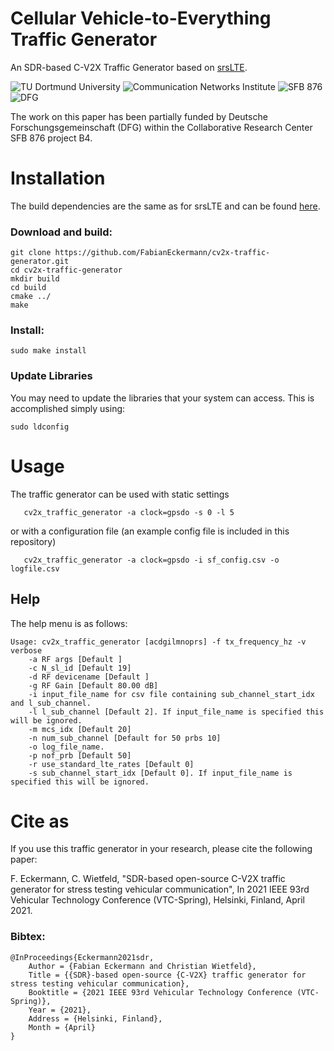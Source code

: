 # Cellular Vehicle-to-Everything Traffic Generator

An SDR-based C-V2X Traffic Generator based on [srsLTE](https://github.com/srsLTE/srsLTE).

![TU Dortmund University](img/tu-dortmund_small.png "TU Dortmund University")
![Communication Networks Institute](img/CNI_small.png "Communication Networks Institute")
![SFB 876](img/SFB876_small.png "Collaborative Research Center SFB 876")
![DFG](img/DFG_small.png "DFG")


The work on this paper has been partially funded by Deutsche Forschungsgemeinschaft (DFG) within the Collaborative Research Center SFB 876 project B4.

# Installation

The build dependencies are the same as for srsLTE and can be found [here](https://github.com/srsLTE/srsLTE#build-instructions).

### Download and build:
```
git clone https://github.com/FabianEckermann/cv2x-traffic-generator.git
cd cv2x-traffic-generator
mkdir build
cd build
cmake ../
make
```

### Install:
```
sudo make install
```

### Update Libraries
You may need to update the libraries that your system can access. This is accomplished simply using:
```
sudo ldconfig
```


# Usage

The traffic generator can be used with static settings
```
   cv2x_traffic_generator -a clock=gpsdo -s 0 -l 5
```
or with a configuration file (an example config file is included in this repository)
```
   cv2x_traffic_generator -a clock=gpsdo -i sf_config.csv -o logfile.csv
```

## Help
The help menu is as follows:
```
Usage: cv2x_traffic_generator [acdgilmnoprs] -f tx_frequency_hz -v verbose
	-a RF args [Default ]
	-c N_sl_id [Default 19]
	-d RF devicename [Default ]
	-g RF Gain [Default 80.00 dB]
	-i input_file_name for csv file containing sub_channel_start_idx and l_sub_channel.
	-l l_sub_channel [Default 2]. If input_file_name is specified this will be ignored.
	-m mcs_idx [Default 20]
	-n num_sub_channel [Default for 50 prbs 10]
	-o log_file_name.
	-p nof_prb [Default 50]
	-r use_standard_lte_rates [Default 0]
	-s sub_channel_start_idx [Default 0]. If input_file_name is specified this will be ignored.
```

# Cite as

If you use this traffic generator in your research, please cite the following paper:

<!-- F. Eckermann, C. Wietfeld, ["SDR-based open-source C-V2X traffic generator for stress testing vehicular communication"](https://www.kn.e-technik.tu-dortmund.de/.cni-bibliography/publications/cni-publications/Eckermann2021sdr-based.pdf), In 2021 IEEE 93rd Vehicular Technology Conference (VTC-Spring), Helsinki, Finland, April 2021. -->

F. Eckermann, C. Wietfeld, "SDR-based open-source C-V2X traffic generator for stress testing vehicular communication", In 2021 IEEE 93rd Vehicular Technology Conference (VTC-Spring), Helsinki, Finland, April 2021.

### Bibtex:

	@InProceedings{Eckermann2021sdr,
		Author = {Fabian Eckermann and Christian Wietfeld},
		Title = {{SDR}-based open-source {C-V2X} traffic generator for stress testing vehicular communication},
		Booktitle = {2021 IEEE 93rd Vehicular Technology Conference (VTC-Spring)},
		Year = {2021},
		Address = {Helsinki, Finland},
		Month = {April}
	}
